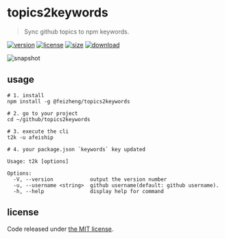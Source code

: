 # topics2keywords
> Sync github topics to npm keywords.

[![version][version-image]][version-url]
[![license][license-image]][license-url]
[![size][size-image]][size-url]
[![download][download-image]][download-url]

![snapshot](https://tva1.sinaimg.cn/large/0081Kckwgy1gkdeama22oj30oc02w76w.jpg)

## usage
```shell
# 1. install
npm install -g @feizheng/topics2keywords

# 2. go to your project
cd ~/github/topics2keywords

# 3. execute the cli
t2k -u afeiship

# 4. your package.json `keywords` key updated
```

~~~
Usage: t2k [options]

Options:
  -V, --version            output the version number
  -u, --username <string>  github username(default: github username).
  -h, --help               display help for command
~~~

## license
Code released under [the MIT license](https://github.com/afeiship/topics2keywords/blob/master/LICENSE.txt).

[version-image]: https://img.shields.io/npm/v/@feizheng/topics2keywords
[version-url]: https://npmjs.org/package/@feizheng/topics2keywords

[license-image]: https://img.shields.io/npm/l/@feizheng/topics2keywords
[license-url]: https://github.com/afeiship/topics2keywords/blob/master/LICENSE.txt

[size-image]: https://img.shields.io/bundlephobia/minzip/@feizheng/topics2keywords
[size-url]: https://github.com/afeiship/topics2keywords/blob/master/dist/topics2keywords.min.js

[download-image]: https://img.shields.io/npm/dm/@feizheng/topics2keywords
[download-url]: https://www.npmjs.com/package/@feizheng/topics2keywords
